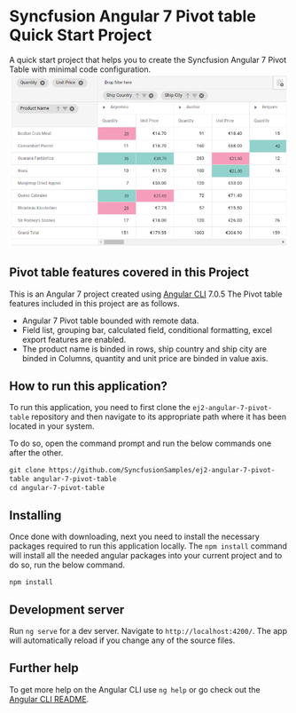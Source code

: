 # Syncfusion Angular 7 Pivot table Quick Start Project

A quick start project that helps you to create the Syncfusion Angular 7 Pivot Table with minimal code configuration.
![Angular 7 Pivot-table](angular-7-pivot-table.PNG)

## Pivot table features covered in this Project

This is an Angular 7 project created using [Angular CLI](https://github.com/angular/angular-cli) 7.0.5 The Pivot table features included in this project are as follows.

* Angular 7 Pivot table bounded with remote data.
* Field list, grouping bar, calculated field, conditional formatting, excel export features are enabled.
* The product name is binded in rows, ship country and ship city are binded in Columns, quantity and unit price are binded in value axis.

## How to run this application?
To run this application, you need to first clone the `ej2-angular-7-pivot-table` repository and then navigate to its appropriate path where it has been located in your system.

To do so, open the command prompt and run the below commands one after the other.

```
git clone https://github.com/SyncfusionSamples/ej2-angular-7-pivot-table angular-7-pivot-table
cd angular-7-pivot-table
```


## Installing

Once done with downloading, next you need to install the necessary packages required to run this application locally. The `npm install` command will install all the needed angular packages into your current project and to do so, run the below command.

```
npm install
```

## Development server

Run `ng serve` for a dev server. Navigate to `http://localhost:4200/`. The app will automatically reload if you change any of the source files.

## Further help

To get more help on the Angular CLI use `ng help` or go check out the [Angular CLI README](https://github.com/angular/angular-cli/blob/master/README.md).
